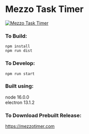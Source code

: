 # Mezzo Task Timer

[![Mezzo Task Timer](https://mezzotimer.com/images/mezzo.png)](https://mezzotimer.com)

### To Build:  

`npm install`  
`npm run dist`  

### To Develop:
  
`npm run start`  

### Built using:   
node 16.0.0  
electron 13.1.2

### To Download Prebuilt Release:
https://mezzotimer.com
